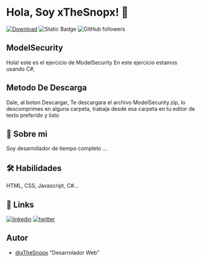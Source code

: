 
# Hola, Soy xTheSnopx! 👋

[![Download](https://img.shields.io/badge/Download-blue?style=for-the-badge&logo=valorant&logoColor=white)](https://github.com/xTheSnopx/ModelSecurity/archive/refs/heads/master.zip)
![Static Badge](https://img.shields.io/badge/Version-1.0.0-blue?style=for-the-badge&logo=Github&color=Green)
![GitHub followers](https://img.shields.io/github/followers/xTheSnopx?style=for-the-badge&logo=Github&color=ff0000)


## ModelSecurity

Hola! este es el ejercicio de ModelSecurity
En este ejercicio estamos usando C#,

## Metodo De Descarga
Dale, al boton Descargar, Te descargara el archivo ModelSecurity.zip,
lo descomprimes en alguna carpeta, trabaja desde esa carpeta en tu editor
de texto preferido y listo

## 🚀 Sobre mi
Soy desarrollador de tiempo completo ...

## 🛠 Habilidades
HTML, CSS, Javascript, C#...

## 🔗 Links
<!-- [![portfolio](https://img.shields.io/badge/my_portfolio-000?style=for-the-badge&logo=ko-fi&logoColor=white)](https://katherineoelsner.com/) -->

[![linkedin](https://img.shields.io/badge/linkedin-0A66C2?style=for-the-badge&logo=linkedin&logoColor=white)](https://www.linkedin.com/in/the-snop-712560358/)
[![twitter](https://img.shields.io/twitter/url?url=https%3A%2F%2Fx.com%2FxTheSnopx&style=for-the-badge&logo=twitter&logoColor=white)](https://x.com/xTheSnopx)


## Autor

- [@xTheSnopx](https://www.github.com/xTheSnopx)
    "Desarrolador Web"

